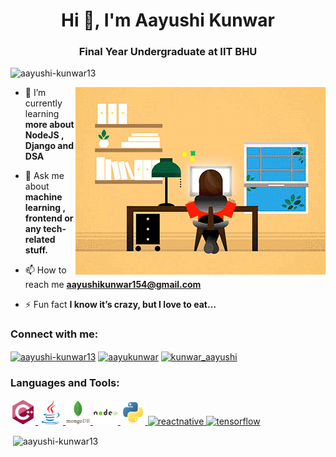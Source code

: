 <!-- ### Hi there 👋 -->

<h1 align="center">Hi 👋, I'm Aayushi Kunwar</h1>
<h3 align="center">Final Year Undergraduate at IIT BHU</h3>

<p align="left"> <img src="https://komarev.com/ghpvc/?username=aayushi-kunwar13&label=Profile%20views&color=0e75b6&style=flat" alt="aayushi-kunwar13" /> </p>

<img align = "right" alt = "Coding" width = "400" src = "https://github.com/aayushi-kunwar13/aayushi-kunwar13/blob/main/JXA0.gif">
<!-- <p align="right"> <img src="https://i.gifer.com/JXA0.gif" alt="coding" /> </p> -->
<!-- <p>&nbsp;<img align="right" src="https://i.gifer.com/JXA0.gif" alt="aayushi-kunwar13" /></p>
 -->

- 🌱 I’m currently learning **more about NodeJS , Django and DSA**

- 💬 Ask me about **machine learning , frontend or any tech-related stuff.**

- 📫 How to reach me **aayushikunwar154@gmail.com**

- ⚡ Fun fact **I know it’s crazy, but I love to eat…**

<h3 align="left">Connect with me:</h3>
<p align="left">
<a href="https://linkedin.com/in/aayushi-kunwar13" target="blank"><img align="center" src="https://raw.githubusercontent.com/rahuldkjain/github-profile-readme-generator/master/src/images/icons/Social/linked-in-alt.svg" alt="aayushi-kunwar13" height="30" width="40" /></a>
<a href="https://kaggle.com/aayukunwar" target="blank"><img align="center" src="https://raw.githubusercontent.com/rahuldkjain/github-profile-readme-generator/master/src/images/icons/Social/kaggle.svg" alt="aayukunwar" height="30" width="40" /></a>
<a href="https://instagram.com/kunwar_aayushi" target="blank"><img align="center" src="https://raw.githubusercontent.com/rahuldkjain/github-profile-readme-generator/master/src/images/icons/Social/instagram.svg" alt="kunwar_aayushi" height="30" width="40" /></a>
</p>

<h3 align="left">Languages and Tools:</h3>
<p align="left"> <a href="https://www.w3schools.com/cpp/" target="_blank"> <img src="https://raw.githubusercontent.com/devicons/devicon/master/icons/cplusplus/cplusplus-original.svg" alt="cplusplus" width="40" height="40"/> </a> <a href="https://www.java.com" target="_blank"> <img src="https://raw.githubusercontent.com/devicons/devicon/master/icons/java/java-original.svg" alt="java" width="40" height="40"/> </a> <a href="https://www.mongodb.com/" target="_blank"> <img src="https://raw.githubusercontent.com/devicons/devicon/master/icons/mongodb/mongodb-original-wordmark.svg" alt="mongodb" width="40" height="40"/> </a> <a href="https://nodejs.org" target="_blank"> <img src="https://raw.githubusercontent.com/devicons/devicon/master/icons/nodejs/nodejs-original-wordmark.svg" alt="nodejs" width="40" height="40"/> </a> <a href="https://www.python.org" target="_blank"> <img src="https://raw.githubusercontent.com/devicons/devicon/master/icons/python/python-original.svg" alt="python" width="40" height="40"/> </a> <a href="https://reactnative.dev/" target="_blank"> <img src="https://reactnative.dev/img/header_logo.svg" alt="reactnative" width="40" height="40"/> </a> <a href="https://www.tensorflow.org" target="_blank"> <img src="https://www.vectorlogo.zone/logos/tensorflow/tensorflow-icon.svg" alt="tensorflow" width="40" height="40"/> </a> </p>

<p>&nbsp;<img align="center" src="https://github-readme-stats.vercel.app/api?username=aayushi-kunwar13&show_icons=true&locale=en" alt="aayushi-kunwar13" /></p>


<!--
**aayushi-kunwar13/aayushi-kunwar13** is a ✨ _special_ ✨ repository because its `README.md` (this file) appears on your GitHub profile.

Here are some ideas to get you started:

- 🔭 I’m currently working on ...
- 🌱 I’m currently learning ...
- 👯 I’m looking to collaborate on ...
- 🤔 I’m looking for help with ...
- 💬 Ask me about ...
- 📫 How to reach me: ...
- 😄 Pronouns: ...
- ⚡ Fun fact: ...
-->
